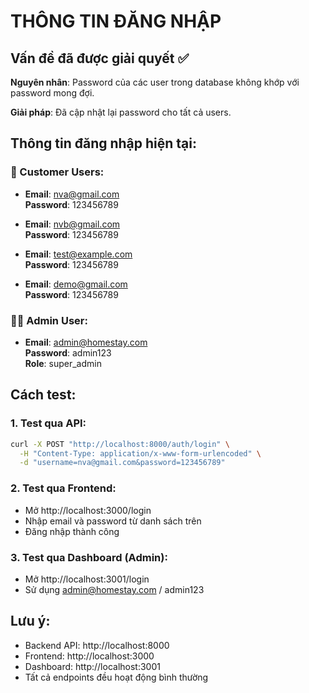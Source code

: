# THÔNG TIN ĐĂNG NHẬP

## Vấn đề đã được giải quyết ✅

**Nguyên nhân**: Password của các user trong database không khớp với password mong đợi.

**Giải pháp**: Đã cập nhật lại password cho tất cả users.

## Thông tin đăng nhập hiện tại:

### 👤 Customer Users:
- **Email**: nva@gmail.com  
  **Password**: 123456789

- **Email**: nvb@gmail.com  
  **Password**: 123456789

- **Email**: test@example.com  
  **Password**: 123456789

- **Email**: demo@gmail.com  
  **Password**: 123456789

### 👨‍💼 Admin User:
- **Email**: admin@homestay.com  
  **Password**: admin123  
  **Role**: super_admin

## Cách test:

### 1. Test qua API:
```bash
curl -X POST "http://localhost:8000/auth/login" \
  -H "Content-Type: application/x-www-form-urlencoded" \
  -d "username=nva@gmail.com&password=123456789"
```

### 2. Test qua Frontend:
- Mở http://localhost:3000/login
- Nhập email và password từ danh sách trên
- Đăng nhập thành công

### 3. Test qua Dashboard (Admin):
- Mở http://localhost:3001/login  
- Sử dụng admin@homestay.com / admin123

## Lưu ý:
- Backend API: http://localhost:8000
- Frontend: http://localhost:3000  
- Dashboard: http://localhost:3001
- Tất cả endpoints đều hoạt động bình thường